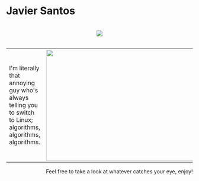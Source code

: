 # Javier Santos

<br/>

<div align="center">
  <a href="https://skillicons.dev">
    <img src="https://skillicons.dev/icons?i=linux,git,docker,kubernetes,markdown,java,spring,python,tensorflow,django,flask,r,go,js,ts,react,astro,nodejs,html,css,bootstrap,tailwind,postgres,sqlite,mysql,postman,neovim,vim,vscode,stackoverflow" />
  </a>
</div>
  
<br/>
  
<table>
  <tr>
    <td>
      <p>I'm literally that annoying guy who's always telling you to switch to Linux; algorithms, algorithms, algorithms.</p>
    </td>
    <td>
      <img src="https://i.giphy.com/media/v1.Y2lkPTc5MGI3NjExOXJpMnY2YnB6cDJub3VqeXc4dXR2cThjbHMyYm9iajU1ZDBpaTM0cSZlcD12MV9pbnRlcm5hbF9naWZfYnlfaWQmY3Q9Zw/3osxYqNvrl2YaPGLaU/giphy.gif" width="600" height="300">
    </td>
  </tr>
</table>

<div align="right">
  <p>Feel free to take a look at whatever catches your eye, enjoy!</p>
</div>
